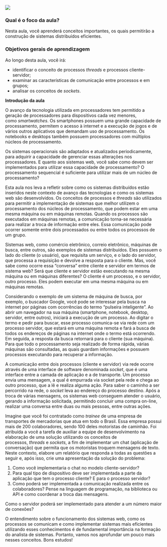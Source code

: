 [![](https://ampli-images.s3.amazonaws.com/production/201e3c5b-6747-43f5-aa8f-f63b7d155cf6/original)](https://ampli-images.s3.amazonaws.com/production/201e3c5b-6747-43f5-aa8f-f63b7d155cf6/original)

### **Qual é o foco da aula?**

Nesta aula, você aprenderá conceitos importantes, os quais permitirão a construção de sistemas distribuídos eficientes.

### **Objetivos gerais de aprendizagem**

Ao longo desta aula, você irá:

- identificar o conceito de processos _threads_ e processos cliente-servidor;
- examinar as características de comunicação entre processos e em grupos;
- analisar os conceitos de _sockets_.

**Introdução da aula**

O avanço da tecnologia utilizada em processadores tem permitido a geração de processadores para dispositivos cada vez menores, como _smartwatches_. Os smartphones possuem uma grande capacidade de processamento, permitem o acesso à internet e a execução de jogos e de vários outros aplicativos que demandam uso de processamento. Os notebooks e desktops também possuem processadores com múltiplos núcleos de processamento.

Os sistemas operacionais são adaptados e atualizados periodicamente, para adquirir a capacidade de gerenciar essas alterações nos processadores. E quanto aos sistemas web, você sabe como devem ser implementados para utilizar essa capacidade de processamento? O processamento sequencial é suficiente para utilizar mais de um núcleo de processamento?

Esta aula nos leva a refletir sobre como os sistemas distribuídos estão inseridos neste contexto de avanço das tecnologias e como os sistemas web são desenvolvidos. Os conceitos de processos e _threads_ são utilizados para permitir a implementação de sistemas que melhor utilizem o processamento dos núcleos de processamento, que podem estar em uma mesma máquina ou em máquinas remotas. Quando os processos são executados em máquinas remotas, a comunicação torna-se necessária para realizar a troca de informação entre eles. Essa comunicação pode ocorrer somente entre dois processados ou entre todos os processos de um grupo.

Sistemas web, como comércio eletrônico, correio eletrônico, máquinas de busca, entre outros, são exemplos de sistemas distribuídos. Eles possuem o lado do cliente (o usuário), que requisita um serviço, e o lado do servidor, que processa a requisição e devolve a resposta para o cliente. Mas, você sabe como ocorre essa “conversa” entre cliente e servidor em termos de sistema web? Será que cliente e servidor estão executando na mesma máquina ou em máquinas diferentes? O cliente é um processo, e o servidor, outro processo. Eles podem executar em uma mesma máquina ou em máquinas remotas.

Considerando o exemplo de um sistema de máquina de busca, por exemplo, o buscador Google, você pode se interessar pela busca na internet por páginas com ocorrências do termo “pulseira inteligente”. Ao abrir um navegador na sua máquina (smartphone, notebook, desktop, servidor, entre outros), iniciará a execução de um processo. Ao digitar o termo e pedir para buscar, esse processo comunica-se via rede com um processo servidor, que estará em uma máquina remota e fará a busca de todos os endereços de páginas na internet onde o termo está ocorrendo. Em seguida, a resposta da busca retornará para o cliente (sua máquina). Para que todo o processamento seja realizado de forma rápida, várias máquinas são consultadas, as quais guardam informações e possuem processos executando para recuperar a informação.

A comunicação entre dois processos (cliente e servidor) via rede ocorre através de uma interface de software denominada _socket_, que é uma interface entre a camada de aplicação e a de transporte. Um processo envia uma mensagem, a qual é empurrada via socket pela rede e chega ao outro processo, que a lê e realiza alguma ação. Para saber o caminho a ser percorrido na rede, o _socket_ leva ao endereço do processo destino. Após a troca de várias mensagens, os sistemas web conseguem atender o usuário, gerando a informação solicitada, permitindo concluir uma compra on-line, realizar uma conversa entre duas ou mais pessoas, entre outras ações.

Imagine que você foi contratado como _trainee_ de uma empresa de transportes de mercadorias que atua em todo o Brasil. Essa empresa possui mais de 200 colaboradores, sendo 100 deles motoristas de caminhão. Foi atribuída a você a tarefa de auxiliar a equipe de desenvolvimento na elaboração de uma solução utilizando os conceitos de processos, _threads_ e _sockets_, a fim de implementar um chat (aplicação de conversação) que permita que os motoristas troquem mensagens de texto. Neste contexto, elabore um relatório que responda a todas as questões a seguir e, após isso, crie uma apresentação da solução do problema:

1. Como você implementaria o chat no modelo cliente-servidor?
2. Para qual tipo de dispositivo deve ser implementada a parte da aplicação que tem o processo cliente? E para o processo servidor?
3. Como poderá ser implementada a comunicação realizada entre os colaboradores? Pense na linguagem de programação, na biblioteca ou API e como coordenar a troca das mensagens.

Como o servidor poderá ser implementado para atender a um número maior de conexões?

O entendimento sobre o funcionamento dos sistemas web, como os processos se comunicam e como implementar sistemas mais eficientes utilizando esses conhecimentos é de fundamental importância na formação do analista de sistemas. Portanto, vamos nos aprofundar um pouco mais nesses conceitos. Bons estudos!